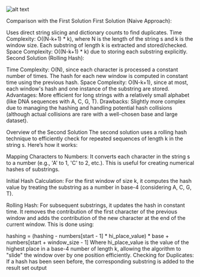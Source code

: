 ![alt text](image.png)

Comparison with the First Solution
First Solution (Naive Approach):

Uses direct string slicing and dictionary counts to find duplicates.
Time Complexity: O((N-k+1) * k), where N is the length of the string s and k is the window size. Each substring of length k is extracted and stored/checked.
Space Complexity: O((N-k+1) * k) due to storing each substring explicitly.
Second Solution (Rolling Hash):

Time Complexity: O(N), since each character is processed a constant number of times. The hash for each new window is computed in constant time using the previous hash.
Space Complexity: O(N-k+1), since at most, each window's hash and one instance of the substring are stored.
Advantages: More efficient for long strings with a relatively small alphabet (like DNA sequences with A, C, G, T).
Drawbacks: Slightly more complex due to managing the hashing and handling potential hash collisions (although actual collisions are rare with a well-chosen base and large dataset).


Overview of the Second Solution
The second solution uses a rolling hash technique to efficiently check for repeated sequences of length k in the string s. Here’s how it works:

Mapping Characters to Numbers: It converts each character in the string s to a number (e.g., 'A' to 1, 'C' to 2, etc.). This is useful for creating numerical hashes of substrings.

Initial Hash Calculation: For the first window of size k, it computes the hash value by treating the substring as a number in base-4 (considering A, C, G, T).

Rolling Hash: For subsequent substrings, it updates the hash in constant time. It removes the contribution of the first character of the previous window and adds the contribution of the new character at the end of the current window. This is done using:

hashing = (hashing - numbers[start - 1] * hi_place_value) * base + numbers[start + window_size - 1]
Where hi_place_value is the value of the highest place in a base-4 number of length k, allowing the algorithm to "slide" the window over by one position efficiently.
Checking for Duplicates: If a hash has been seen before, the corresponding substring is added to the result set output
